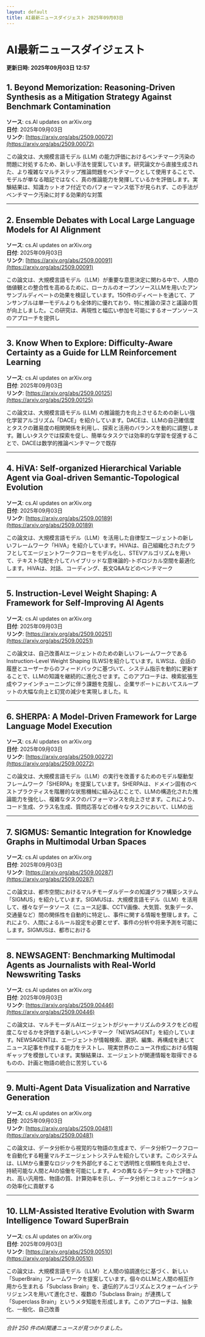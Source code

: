 ```yaml
---
layout: default
title: AI最新ニュースダイジェスト 2025年09月03日
---
```


# AI最新ニュースダイジェスト
**更新日時: 2025年09月03日 12:57**

## 1. Beyond Memorization: Reasoning-Driven Synthesis as a Mitigation Strategy Against Benchmark Contamination

**ソース**: cs.AI updates on arXiv.org  
**日付**: 2025年09月03日  
**リンク**: [https://arxiv.org/abs/2509.00072](https://arxiv.org/abs/2509.00072)  

この論文は、大規模言語モデル (LLM) の能力評価におけるベンチマーク汚染の問題に対処するため、新しい手法を提案しています。研究論文から直接生成された、より複雑なマルチステップ推論問題をベンチマークとして使用することで、モデルが単なる暗記ではなく、真の推論能力を発揮しているかを評価します。実験結果は、知識カットオフ付近でのパフォーマンス低下が見られず、この手法がベンチマーク汚染に対する効果的な対策  

---

## 2. Ensemble Debates with Local Large Language Models for AI Alignment

**ソース**: cs.AI updates on arXiv.org  
**日付**: 2025年09月03日  
**リンク**: [https://arxiv.org/abs/2509.00091](https://arxiv.org/abs/2509.00091)  

この論文は、大規模言語モデル（LLM）が重要な意思決定に関わる中で、人間の価値観との整合性を高めるために、ローカルのオープンソースLLMを用いたアンサンブルディベートの効果を検証しています。150件のディベートを通じて、アンサンブルは単一モデルよりも全体的に優れており、特に推論の深さと議論の質が向上しました。この研究は、再現性と幅広い参加を可能にするオープンソースのアプローチを提供し  

---

## 3. Know When to Explore: Difficulty-Aware Certainty as a Guide for LLM Reinforcement Learning

**ソース**: cs.AI updates on arXiv.org  
**日付**: 2025年09月03日  
**リンク**: [https://arxiv.org/abs/2509.00125](https://arxiv.org/abs/2509.00125)  

この論文は、大規模言語モデル (LLM) の推論能力を向上させるための新しい強化学習アルゴリズム「DACE」を紹介しています。DACEは、LLMの自己確信度とタスクの難易度の相関関係を利用し、探索と活用のバランスを動的に調整します。難しいタスクでは探索を促し、簡単なタスクでは効率的な学習を促進することで、DACEは数学的推論ベンチマークで既存  

---

## 4. HiVA: Self-organized Hierarchical Variable Agent via Goal-driven Semantic-Topological Evolution

**ソース**: cs.AI updates on arXiv.org  
**日付**: 2025年09月03日  
**リンク**: [https://arxiv.org/abs/2509.00189](https://arxiv.org/abs/2509.00189)  

この論文は、大規模言語モデル（LLM）を活用した自律型エージェントの新しいフレームワーク「HiVA」を紹介しています。HiVAは、自己組織化されたグラフとしてエージェントワークフローをモデル化し、STEVアルゴリズムを用いて、テキスト勾配を介してハイブリッドな意味論的-トポロジカル空間を最適化します。HiVAは、対話、コーディング、長文Q&Aなどのベンチマーク  

---

## 5. Instruction-Level Weight Shaping: A Framework for Self-Improving AI Agents

**ソース**: cs.AI updates on arXiv.org  
**日付**: 2025年09月03日  
**リンク**: [https://arxiv.org/abs/2509.00251](https://arxiv.org/abs/2509.00251)  

この論文は、自己改善AIエージェントのための新しいフレームワークであるInstruction-Level Weight Shaping (ILWS)を紹介しています。ILWSは、会話の履歴とユーザーからのフィードバックに基づいて、システム指示を動的に更新することで、LLMの知識を継続的に進化させます。このアプローチは、検索拡張生成やファインチューニングに伴う課題を克服し、企業サポートにおいてスループットの大幅な向上と幻覚の減少を実現しました。IL  

---

## 6. SHERPA: A Model-Driven Framework for Large Language Model Execution

**ソース**: cs.AI updates on arXiv.org  
**日付**: 2025年09月03日  
**リンク**: [https://arxiv.org/abs/2509.00272](https://arxiv.org/abs/2509.00272)  

この論文は、大規模言語モデル（LLM）の実行を改善するためのモデル駆動型フレームワーク「SHERPA」を提案しています。SHERPAは、ドメイン固有のベストプラクティスを階層的な状態機械に組み込むことで、LLMの構造化された推論能力を強化し、複雑なタスクのパフォーマンスを向上させます。これにより、コード生成、クラス名生成、質問応答などの様々なタスクにおいて、LLMの出  

---

## 7. SIGMUS: Semantic Integration for Knowledge Graphs in Multimodal Urban Spaces

**ソース**: cs.AI updates on arXiv.org  
**日付**: 2025年09月03日  
**リンク**: [https://arxiv.org/abs/2509.00287](https://arxiv.org/abs/2509.00287)  

この論文は、都市空間におけるマルチモーダルデータの知識グラフ構築システム「SIGMUS」を紹介しています。SIGMUSは、大規模言語モデル（LLM）を活用して、様々なデータソース（ニュース記事、CCTV画像、大気質、気象データ、交通量など）間の関係性を自動的に特定し、事件に関する情報を整理します。これにより、人間によるルール設定を必要とせず、事件の分析や将来予測を可能にします。SIGMUSは、都市における  

---

## 8. NEWSAGENT: Benchmarking Multimodal Agents as Journalists with Real-World Newswriting Tasks

**ソース**: cs.AI updates on arXiv.org  
**日付**: 2025年09月03日  
**リンク**: [https://arxiv.org/abs/2509.00446](https://arxiv.org/abs/2509.00446)  

この論文は、マルチモーダルAIエージェントがジャーナリズムのタスクをどの程度こなせるかを評価する新しいベンチマーク「NEWSAGENT」を紹介しています。NEWSAGENTは、エージェントが情報検索、選択、編集、再構成を通じてニュース記事を作成する能力をテストし、現実世界のニュース作成における情報ギャップを模倣しています。実験結果は、エージェントが関連情報を取得できるものの、計画と物語の統合に苦労している  

---

## 9. Multi-Agent Data Visualization and Narrative Generation

**ソース**: cs.AI updates on arXiv.org  
**日付**: 2025年09月03日  
**リンク**: [https://arxiv.org/abs/2509.00481](https://arxiv.org/abs/2509.00481)  

この論文は、データ分析から視覚的な物語の生成まで、データ分析ワークフローを自動化する軽量マルチエージェントシステムを紹介しています。このシステムは、LLMから重要なロジックを外部化することで透明性と信頼性を向上させ、持続可能な人間とAIの協働を可能にします。4つの異なるデータセットで評価され、高い汎用性、物語の質、計算効率を示し、データ分析とコミュニケーションの効率化に貢献する  

---

## 10. LLM-Assisted Iterative Evolution with Swarm Intelligence Toward SuperBrain

**ソース**: cs.AI updates on arXiv.org  
**日付**: 2025年09月03日  
**リンク**: [https://arxiv.org/abs/2509.00510](https://arxiv.org/abs/2509.00510)  

この論文は、大規模言語モデル（LLM）と人間の協調進化に基づく、新しい「SuperBrain」フレームワークを提案しています。個々のLLMと人間の相互作用から生まれる「Subclass Brain」を、遺伝的アルゴリズムとスウォームインテリジェンスを用いて進化させ、複数の「Subclass Brain」が連携して「Superclass Brain」というメタ知能を形成します。このアプローチは、抽象化、一般化、自己改善  

---

*合計 250 件のAI関連ニュースが見つかりました。*
